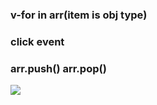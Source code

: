 ### v-for in arr(item is obj type)

### click event 

### arr.push()  arr.pop()

![](./screenshort.png)